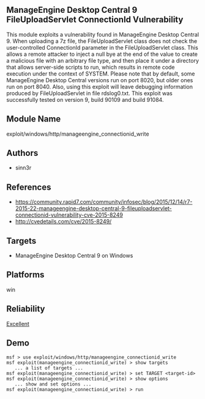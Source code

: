 ## ManageEngine Desktop Central 9 FileUploadServlet ConnectionId Vulnerability

This module exploits a vulnerability found in ManageEngine 
Desktop Central 9. When uploading a 7z file, the 
FileUploadServlet class does not check the user-controlled 
ConnectionId parameter in the FileUploadServlet class. This 
allows a remote attacker to inject a null bye at the end of 
the value to create a malicious file with an arbitrary file 
type, and then place it under a directory that allows 
server-side scripts to run, which results in remote code 
execution under the context of SYSTEM. Please note that by 
default, some ManageEngine Desktop Central versions run on 
port 8020, but older ones run on port 8040. Also, using this 
exploit will leave debugging information produced by 
FileUploadServlet in file rdslog0.txt. This exploit was 
successfully tested on version 9, build 90109 and build 
91084.


## Module Name
exploit/windows/http/manageengine_connectionid_write

## Authors
* sinn3r


## References
* https://community.rapid7.com/community/infosec/blog/2015/12/14/r7-2015-22-manageengine-desktop-central-9-fileuploadservlet-connectionid-vulnerability-cve-2015-8249
* http://cvedetails.com/cve/2015-8249/



## Targets
* ManageEngine Desktop Central 9 on Windows


## Platforms
win

## Reliability
[Excellent](https://github.com/rapid7/metasploit-framework/wiki/Exploit-Ranking)

## Demo

```
msf > use exploit/windows/http/manageengine_connectionid_write
msf exploit(manageengine_connectionid_write) > show targets
   ... a list of targets ...
msf exploit(manageengine_connectionid_write) > set TARGET <target-id>
msf exploit(manageengine_connectionid_write) > show options
   ... show and set options ...
msf exploit(manageengine_connectionid_write) > run
```
    
    